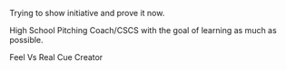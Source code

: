 Trying to show initiative and prove it now.

High School Pitching Coach/CSCS with the goal of learning as much as possible.

Feel Vs Real Cue Creator 
